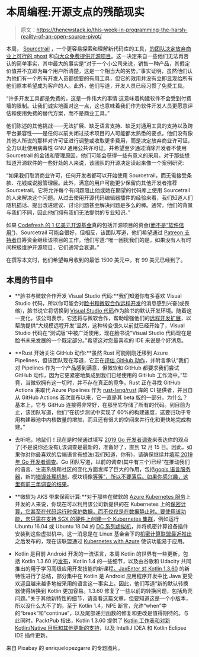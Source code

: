# 本周编程:开源支点的残酷现实

> 原文：<https://thenewstack.io/this-week-in-programming-the-harsh-reality-of-an-open-source-pivot/>

本周， [Sourcetrail](https://www.sourcetrail.com/) ，一个更容易探索和理解新代码库的工具，[的团队决定放弃商业上可行的 ghost](https://www.sourcetrail.com/blog/open_source/) 和[向大众免费提供开源项目](https://github.com/CoatiSoftware/Sourcetrail)。这一决定来自一些他们无法再否认的简单事实，其中最大的事实是“对于一个小公司来说，销售一种产品，其假定价值并不立即为每个用户所清楚，这是一个相当大的劣势。”事实证明，虽然他们认为他们有一个所有开发人员都想要的有用工具，但它的效用并没有立即显现给所有他们原本希望成为客户的人。此外，他们写道，开发人员已经习惯了免费工具。

“许多开发工具都是免费的。这是一件伟大的事情:这意味着构建软件不会受到付费墙的限制。让我们诚实地面对这一点，这也意味着我们作为软件开发人员更愿意评估和使用免费的替代方案，而不是商业工具。”

他们陈述的其他挑战——无法扩展、缺乏语言支持、缺乏对通用工具的支持以及跨平台兼容性——是任何以前关闭过技术项目的人可能都太熟悉的要点。他们没有像其他人所说的那样对许可证进行调整或收取更多费用，而是决定放弃商业许可证，全力以赴使用病毒性 GNU 通用公共许可证，并希望至少通过消除开发者不使用 Sourcetrail 的金钱和管理原因，他们可能会获得一些有意义的采用。对于那些想知道开源软件的一些好处的人来说，该团队的开源决定读起来像一个案例研究:

“如果我们取消商业许可，任何开发者都可以开始使用 Sourcetrail，而无需接受条款、花钱或说服管理层。此外，满意的用户可能更少保留向其他开发者推荐 Sourcetrail。它将允许每个有问题阻止他或她在期望的代码库上使用 Sourcetrail 的人来解决这个问题。从过去使用开源代码编辑器插件的经验来看，我们知道人们随机插话、提出改进建议、讨论问题甚至解决问题是多么的棒。通常，他们的背景与我们不同，因此他们拥有我们无法提供的专业知识。”

如果 [Codefresh 的 1 亿美元开源基金](https://codefresh.io/codefresh-news/lets-get-100m-serious-about-open-source/)真的包括开源项目的资金([而不是“软件信用”](https://www.theregister.co.uk/2019/11/21/codefresh/))，Sourcetrail 可能会很好，但相反，该团队写道，他们希望通过 [Patreon 支持者](https://www.patreon.com/sourcetrail)自筹资金继续该项目的工作。他们写道:“唯一困扰我们的是，如果没有人有时间积极维护开源项目，它们通常会衰退。”

在撰写本文时，他们希望每月收到的最低 1500 美元中，有 99 美元已经到了。

## 本周的节目中

*   **脸书与微软合作开发 Visual Studio 代码:**我们知道你有多喜欢 Visual Studio 代码，所以你可能会对[脸书和微软合作远程开发](https://developers.facebook.com/blog/post/2019/11/19/facebook-microsoft-partnering-remote-development/)的消息感到兴奋(或畏缩)，脸书说它将切换到 [Visual Studio 代码](https://code.visualstudio.com/)作为脸书的默认开发环境。随着这一变化，该公司表示，它还将与微软合作，帮助增强他们的[远程开发扩展](https://code.visualstudio.com/docs/remote/remote-overview)，以帮助提供“大规模远程开发”显然，这种转变很久以前就已经开始了，Visual Studio 代码在“测试版”中被广泛使用，现在脸书说“Visual Studio 代码现在是脸书未来发展的一个既定部分。”希望这对您最喜欢的 IDE 来说是个好消息。
*   **Rust 开始关注 GitHub 动作:**虽然 Rust 可能刚刚迁移到 Azure Pipelines，但该团队现在写道，它正在[评估 GitHub 动作](https://blog.rust-lang.org/inside-rust/2019/11/14/evaluating-github-actions.html)，并附言承认“我们对 Pipelines 作为一个产品感到满意，但微软和 GitHub 都要求我们尝试 GitHub 动作，因为它更紧密地集成到我们已经使用的 GitHub 工作流中。”毕竟，当微软拥有这一切时，并不存在真正的竞争。Rust 正在寻找 GitHub Actions 来取代 Azure Pipelines 作为 [rust-lang/rust](https://github.com/rust-lang/rust) 库的 CI 提供者，并且自从 GitHub Actions 首次宣布以来，它一直是其 beta 版的一部分。为什么？基本上，它与 GitHub 连接得非常好，在那里它存储了所有的代码。到目前为止，该团队写道，他们“在初步测试中实现了 60%的构建速度，这要归功于专用构建器池中内核数量的增加，而且还有很大的空间来并行化和更快地完成构建。”

*   去听吧，地鼠们！现在是时候通过填写 [2019 Go 开发者调查](https://blog.golang.org/survey2019)来表达你的观点了(不是说你还没有),该调查是最新的，准备好了，直到 12 月 15 日。因此，如果你对你最喜欢的后端语言有想法(我们知道，你有)，请确保继续并[填写 2019 年 Go 开发者调查](https://google.qualtrics.com/jfe/form/SV_b1xqnBCMpZAhJZ3)。Go 团队写道，以前的调查(其中有三个)已经“在推动我们的语言、生态系统和社区的变化方面发挥了巨大的作用，包括[gopls 语言服务器](https://about.sourcegraph.com/go/gophercon-2019-go-pls-stop-breaking-my-editor)，新的[错误处理机制](https://blog.golang.org/go1.13-errors)，模块镜像[等等”，所以不要落后。如果你感兴趣，这里有前三年调查的](https://blog.golang.org/module-mirror-launch)[结果](https://blog.golang.org/survey2018-results)。
*   **微软为 AKS 带来保密计算:**对于那些在微软的 [Azure Kubernetes 服务](https://azure.microsoft.com/en-us/services/kubernetes-service/)上开发的人来说，你现在可以利用该公司新提供的在 Kubernetes 上的[保密计算，它甚至在代码运行时保护数据，而不仅仅是在数据静止时。要使用该功能，您只需](https://azure.microsoft.com/blog/bringing-confidential-computing-to-kubernetes/)[在支持 SGX 的硬件上创建一个 Kubernetes 集群](https://github.com/Azure/aks-engine/blob/master/docs/topics/sgx.md)，例如运行 Ubuntu 16.04 或 Ubuntu 18.04 的 [DC 系列虚拟机](https://docs.microsoft.com/en-us/azure/virtual-machines/linux/sizes-general#dc-series)，并将机密计算设备插件安装到这些虚拟机中。这一消息是在 Linux 基金会下的[机密计算联盟](https://thenewstack.io/linux-foundation-forms-the-confidential-computing-consortium-to-protect-data-in-use/)[最近推出](https://confidentialcomputing.io/)之后发布的，现在该联盟通过 [Kubernetes with Azure](https://aka.ms/aks-engine-open-enclave) 使该功能易于应用。
*   Kotlin 是目前 Android 开发的一流语言，本周 Kotlin 的世界有一些更新，包括 Kotlin 1.3.60 的[发布](https://blog.jetbrains.com/kotlin/2019/11/kotlin-1-3-60-released/)，Kotlin 1.4 的一些细节，以及由谷歌和 Udacity 共同推出的用于学习高级应用开发技能的新课程[。JaxEnter 对 Kotlin 1.3.60](http://android-developers.googleblog.com/2019/11/new-learn-advanced-skills-for.html) 的新特性进行了总结，部分集中在 Kotlin 是 Android 应用程序开发中比 Java 更受欢迎且越来越多地被采用的语言这一事实上。因此，他们写道“新的默认转换器使得转换到 Kotlin 更加容易。1.3.60 修复了一些以前的转换问题，包括角壳问题。”关于其他新特性的细节，请查看这篇文章，但要知道这是一个小版本，所以没什么大不了的。至于 Kotlin 1.4，NPE 断言，允许“when”中的“break”和“continue”，以及尾部递归函数的修复和更改是值得期待的。与此同时，PacktPub 指出，Kotlin 1.3.60 提供了 [Kotlin 工作表和对新 Kotlin/Native 目标和其他更新的支持](https://hub.packtpub.com/kotlin-1-3-60-released-kotlin-worksheets-support-kotlin-native-targets/)，以及 IntelliJ IDEA 和 Kotlin Eclipse IDE 插件更新。

来自 Pixabay 的 enriquelopezgarre 的专题图片。

<svg xmlns:xlink="http://www.w3.org/1999/xlink" viewBox="0 0 68 31" version="1.1"><title>Group</title> <desc>Created with Sketch.</desc></svg>